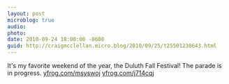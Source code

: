 ```yaml
---
layout: post
microblog: true
audio: 
photo: 
date: 2010-09-24 18:00:00 -0600
guid: http://craigmcclellan.micro.blog/2010/09/25/t25501230643.html
---
```

It's my favorite weekend of the year, the Duluth Fall Festival! The parade is in progress. [yfrog.com/msyswoj](http://yfrog.com/msyswoj) [yfrog.com/j714cqj](http://yfrog.com/j714cqj)
